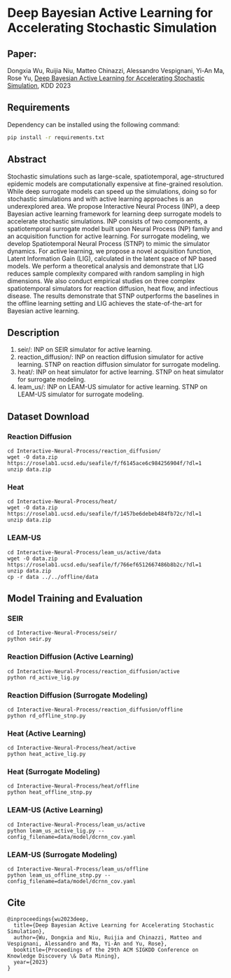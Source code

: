 # Deep Bayesian Active Learning for Accelerating Stochastic Simulation

## Paper: 
Dongxia Wu, Ruijia Niu, Matteo Chinazzi, Alessandro Vespignani, Yi-An Ma, Rose Yu, [Deep Bayesian Active Learning for Accelerating Stochastic Simulation](https://arxiv.org/pdf/2106.02770.pdf), KDD 2023

## Requirements

Dependency can be installed using the following command:
```bash
pip install -r requirements.txt
```

## Abstract
Stochastic simulations such as large-scale, spatiotemporal, age-structured epidemic models are computationally expensive at fine-grained resolution. While deep surrogate models can speed up the simulations, doing so for stochastic simulations and with active learning approaches is an underexplored area. We propose Interactive Neural Process (INP), a deep Bayesian active learning framework for learning deep surrogate models to accelerate stochastic simulations. INP consists of two components, a spatiotemporal surrogate model built upon Neural Process (NP) family and an acquisition function for active learning. For surrogate modeling, we develop Spatiotemporal Neural Process (STNP) to mimic the simulator dynamics. For active learning, we propose a novel acquisition function, Latent Information Gain (LIG), calculated in the latent space of NP based models. We perform a theoretical analysis and demonstrate that LIG reduces sample complexity compared with random sampling in high dimensions. We also conduct empirical studies on three complex spatiotemporal simulators for reaction diffusion, heat flow, and infectious disease. The results demonstrate that STNP outperforms the baselines in the offline learning setting and LIG achieves the state-of-the-art for Bayesian active learning. 

## Description
1. seir/: INP on SEIR simulator for active learning.
2. reaction_diffusion/: INP on reaction diffusion simulator for active learning. STNP on reaction diffusion simulator for surrogate modeling.
3. heat/: INP on heat simulator for active learning. STNP on heat simulator for surrogate modeling.
4. leam_us/: INP on LEAM-US simulator for active learning. STNP on LEAM-US simulator for surrogate modeling.

## Dataset Download

### Reaction Diffusion
```
cd Interactive-Neural-Process/reaction_diffusion/
wget -O data.zip https://roselab1.ucsd.edu/seafile/f/f6145ace6c984256904f/?dl=1
unzip data.zip
```

### Heat
```
cd Interactive-Neural-Process/heat/
wget -O data.zip https://roselab1.ucsd.edu/seafile/f/1457be6debeb484fb72c/?dl=1
unzip data.zip
```

### LEAM-US
```
cd Interactive-Neural-Process/leam_us/active/data
wget -O data.zip https://roselab1.ucsd.edu/seafile/f/766ef6512667486b8b2c/?dl=1
unzip data.zip
cp -r data ../../offline/data
```


## Model Training and Evaluation


### SEIR
```
cd Interactive-Neural-Process/seir/
python seir.py
```

### Reaction Diffusion (Active Learning)
```
cd Interactive-Neural-Process/reaction_diffusion/active
python rd_active_lig.py
```

### Reaction Diffusion (Surrogate Modeling)
```
cd Interactive-Neural-Process/reaction_diffusion/offline
python rd_offline_stnp.py
```

### Heat (Active Learning)
```
cd Interactive-Neural-Process/heat/active
python heat_active_lig.py
```

### Heat (Surrogate Modeling)
```
cd Interactive-Neural-Process/heat/offline
python heat_offline_stnp.py
```

### LEAM-US (Active Learning)
```
cd Interactive-Neural-Process/leam_us/active
python leam_us_active_lig.py --config_filename=data/model/dcrnn_cov.yaml
```

### LEAM-US (Surrogate Modeling)
```
cd Interactive-Neural-Process/leam_us/offline
python leam_us_offline_stnp.py --config_filename=data/model/dcrnn_cov.yaml
```



## Cite
```
@inproceedings{wu2023deep,
  title={Deep Bayesian Active Learning for Accelerating Stochastic Simulation},
  author={Wu, Dongxia and Niu, Ruijia and Chinazzi, Matteo and Vespignani, Alessandro and Ma, Yi-An and Yu, Rose},
  booktitle={Proceedings of the 29th ACM SIGKDD Conference on Knowledge Discovery \& Data Mining},
  year={2023}
}
```